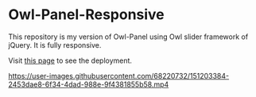 # Owl-Panel-Responsive
This repository is my version of Owl-Panel using Owl slider framework of jQuery. It is fully responsive.

Visit [this page](https://karkiadit.github.io/Owl-Panel-Responsive/) to see the deployment.

https://user-images.githubusercontent.com/68220732/151203384-2453dae8-6f34-4dad-988e-9f4381855b58.mp4

